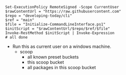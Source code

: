 ```
Set-ExecutionPolicy RemoteSigned -Scope CurrentUser
$rawContentUrl = "https://raw.githubusercontent.com"
$repo = "developing-today/cli"
$ref = "main"
$file = "Initialize-CommandLineInterface.ps1"
$initScript = "$rawContentUrl/$repo/$ref/$file"
Invoke-RestMethod $initScript | Invoke-Expression
# all done
```
- Run this as current user on a windows machine.
  - scoop
    - all known preset buckets
    - this scoop bucket
    - all packages in this scoop bucket
